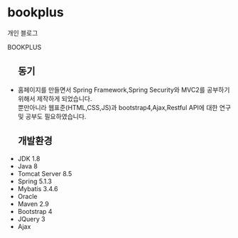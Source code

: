 # bookplus
개인 블로그
<div>BOOKPLUS<div>
<ul>
  <h2>동기</h2>
  <li>홈페이지를 만들면서 Spring Framework,Spring Security와 MVC2를 공부하기위해서 제작하게 되었습니다.<br>
      뿐만아니라 웹표준(HTML,CSS,JS)과 bootstrap4,Ajax,Restful API에 대한 연구 및 공부도 필요하였습니다. </li>
</ul>
  
  <ul>
  <h2>개발환경</h2>
  <li>JDK 1.8</li>
  <li>Java 8</li>
  <li>Tomcat Server 8.5</li>
  <li>Spring 5.1.3</li>
  <li>Mybatis 3.4.6</li>
  <li>Oracle</li>
  <li>Maven 2.9</li>
  <li>Bootstrap 4</li>
  <li>JQuery 3</li>
  <li>Ajax</li>
</ul>
